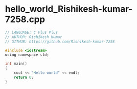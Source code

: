 # hello_world_Rishikesh-kumar-7258.cpp

```C Plus Plus
// LANGUAGE: C Plus Plus
// AUTHOR: Rishikesh Kumar
// GITHUB: https://github.com/Rishikesh-kumar-7258

#include <iostream>
using namespace std;

int main()
{
    cout << "Hello world" << endl;
    return 0;
}
```
